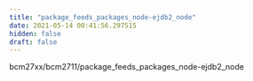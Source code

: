 ```yaml
---
title: "package_feeds_packages_node-ejdb2_node"
date: 2021-05-14 00:41:56.297515
hidden: false
draft: false
---
```


bcm27xx/bcm2711/package_feeds_packages_node-ejdb2_node

